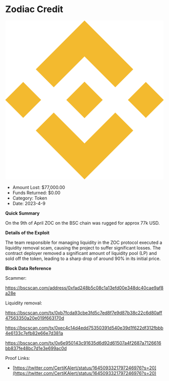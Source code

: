 # Zodiac Credit
![Zodiac Credit](/rektimages/Zodiac-Credit.png)
- Amount Lost: $77,000.00
- Funds Returned: $0.00
- Category: Token
- Date: 2023-4-9

**Quick Summary**

On the 9th of April ZOC on the BSC chain was rugged for approx 77k  USD.

  


 **Details of the Exploit**

The team responsible for managing liquidity in the ZOC protocol executed a liquidity removal scam, causing the project to suffer significant losses. The contract deployer removed a significant amount of liquidity pool (LP) and sold off the token, leading to a sharp drop of around 90% in its initial price.

  


 **Block Data Reference**

Scammer:

https://bscscan.com/address/0xfad248b5c08c1a13efd00e348dc40cae9af8a28e

Liquidity removal:

https://bscscan.com/tx/0xb7fcda93cbe3fd5c7ed8f7e9d87b38c22c6d80aff47563350a20e019f663170d

https://bscscan.com/tx/0xec4c14d4edd75350391d540e39d1f622df312fbbb4e6133c7efb82e66e7d381a

https://bscscan.com/tx/0x6e950143c91635d6d92d61507a4f2687a7126616bb837fe48bc7d1e3e699ac0d


Proof Links:
- [https://twitter.com/CertiKAlert/status/1645093321797246976?s=20](https://twitter.com/CertiKAlert/status/1645093321797246976?s=20)


